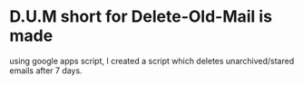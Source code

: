 # D.U.M short for Delete-Old-Mail is made

using google apps script, I created a script which deletes unarchived/stared emails after 7 days.
